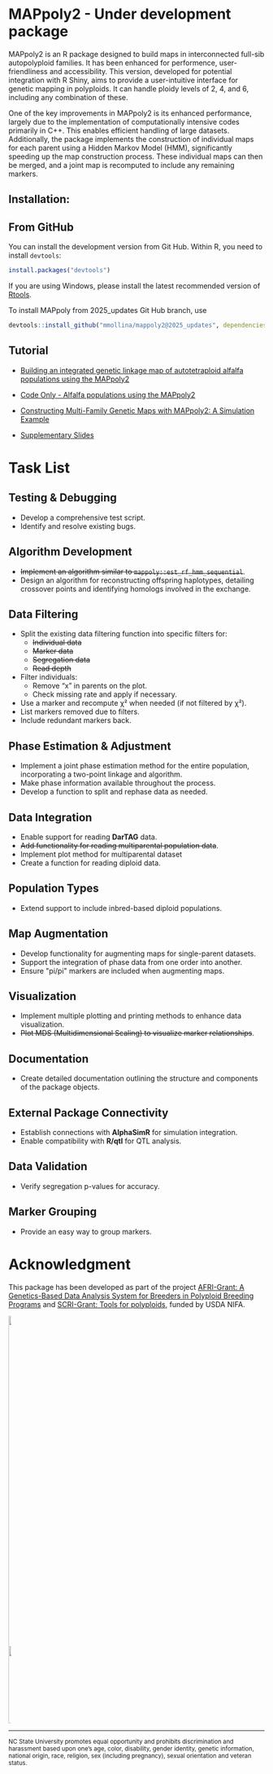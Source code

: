 # MAPpoly2 - Under development package

MAPpoly2 is an R package designed to build maps in interconnected full-sib 
autopolyploid families. It has been enhanced for performence, user-friendliness 
and accessibility. This version, developed for potential integration with R Shiny, 
aims to provide a user-intuitive interface for genetic mapping in polyploids. 
It can handle ploidy levels of 2, 4, and 6, including any combination of these.

One of the key improvements in MAPpoly2 is its enhanced performance, largely due 
to the implementation of computationally intensive codes primarily in C++. This 
enables efficient handling of large datasets. Additionally, the package implements 
the construction of individual maps for each parent using a Hidden Markov Model (HMM), 
significantly speeding up the map construction process. These individual maps can 
then be merged, and a joint map is recomputed to include any remaining markers.

## Installation:

## From GitHub 

You can install the development version from Git Hub. Within R, you need to 
install `devtools`:

```R
install.packages("devtools")
```

If you are using Windows, please install the latest recommended 
version of [Rtools](https://cran.r-project.org/bin/windows/Rtools/).

To install MAPpoly from 2025_updates Git Hub branch, use

```R
devtools::install_github("mmollina/mappoly2@2025_updates", dependencies=TRUE)
```

## Tutorial

- [Building an integrated genetic linkage map of autotetraploid alfalfa populations using the MAPpoly2](https://rpubs.com/mmollin/tutorial_mappoly2)

- [Code Only - Alfalfa populations using the MAPpoly2](https://github.com/mmollina/mappoly2_vignettes/blob/main/mappoly2_alfalfa.R) 

- [Constructing Multi-Family Genetic Maps with MAPpoly2: A Simulation Example](https://rpubs.com/mmollin/multi_family_simulation)

- [Supplementary Slides](https://github.com/mmollina/mappoly2_vignettes/blob/main/Updates-Introducing_MAPpoly2-and_updates_QTLpoly-2024-workshop.pdf)


# Task List

## Testing & Debugging
- Develop a comprehensive test script.
- Identify and resolve existing bugs.

## Algorithm Development
- ~~Implement an algorithm similar to `mappoly::est_rf_hmm_sequential`~~.
- Design an algorithm for reconstructing offspring haplotypes, 
detailing crossover points and identifying homologs involved 
in the exchange.

## Data Filtering
- Split the existing data filtering function into specific filters for:
  - ~~Individual data~~
  - ~~Marker data~~
  - ~~Segregation data~~
  - ~~Read depth~~
- Filter individuals:
  - Remove “x” in parents on the plot.
  - Check missing rate and apply if necessary.
- Use a marker and recompute χ² when needed (if not filtered by χ²).
- List markers removed due to filters.
- Include redundant markers back.

## Phase Estimation & Adjustment
- Implement a joint phase estimation method for the entire population, 
incorporating a two-point linkage and algorithm.
- Make phase information available throughout the process.
- Develop a function to split and rephase data as needed.

## Data Integration
- Enable support for reading **DarTAG** data.
- ~~Add functionality for reading multiparental population data~~.
- Implement plot method for multiparental dataset
- Create a function for reading diploid data.

## Population Types
- Extend support to include inbred-based diploid populations.

## Map Augmentation
- Develop functionality for augmenting maps for single-parent datasets.
- Support the integration of phase data from one order into another.
- Ensure "pi/pi" markers are included when augmenting maps.

## Visualization
- Implement multiple plotting and printing methods to enhance data visualization.
- ~~Plot MDS (Multidimensional Scaling) to visualize marker relationships~~.

## Documentation
- Create detailed documentation outlining the structure and components of the package objects.

## External Package Connectivity
- Establish connections with **AlphaSimR** for simulation integration.
- Enable compatibility with **R/qtl** for QTL analysis.

## Data Validation
- Verify segregation p-values for accuracy.

## Marker Grouping
- Provide an easy way to group markers.

# Acknowledgment

This package has been developed as part of the project [AFRI-Grant: A Genetics-Based Data Analysis System for Breeders in Polyploid Breeding Programs](https://portal.nifa.usda.gov/web/crisprojectpages/1027948-a-genetics-based-data-analysis-system-for-breeders-in-polyploid-breeding-programs.html) and  [SCRI-Grant: Tools for polyploids](https://www.polyploids.org/), funded by USDA NIFA.


<div class="horizontalgap" style="width:5px">
     <a id="USDA-NIFA" href="https://portal.nifa.usda.gov/web/crisprojectpages/1027948-a-genetics-based-data-analysis-system-for-breeders-in-polyploid-breeding-programs.html"><img src="nifa-color-lockup.png" width="650" alt=""/></a> 
      <a id="NCSU" href="https://www.ncsu.edu/"><img src="https://brand.ncsu.edu/assets/logos/ncstate-brick-2x2-red.png" width="150" alt=""/></a>
    <span class="stretch"></span>
</div>


---
<sub>NC State University promotes equal opportunity and prohibits discrimination and harassment based upon one’s age, color, disability, gender identity, genetic information, national origin, race, religion, sex (including pregnancy), sexual orientation and veteran status.</sub>



